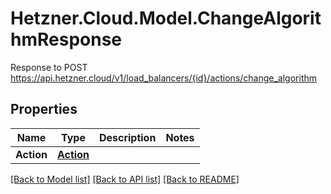 # Hetzner.Cloud.Model.ChangeAlgorithmResponse
Response to POST https://api.hetzner.cloud/v1/load_balancers/{id}/actions/change_algorithm

## Properties

Name | Type | Description | Notes
------------ | ------------- | ------------- | -------------
**Action** | [**Action**](Action.md) |  | 

[[Back to Model list]](../../README.md#documentation-for-models) [[Back to API list]](../../README.md#documentation-for-api-endpoints) [[Back to README]](../../README.md)

